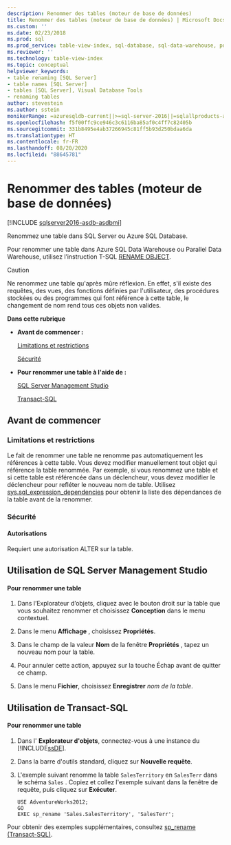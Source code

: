 ```yaml
---
description: Renommer des tables (moteur de base de données)
title: Renommer des tables (moteur de base de données) | Microsoft Docs
ms.custom: ''
ms.date: 02/23/2018
ms.prod: sql
ms.prod_service: table-view-index, sql-database, sql-data-warehouse, pdw
ms.reviewer: ''
ms.technology: table-view-index
ms.topic: conceptual
helpviewer_keywords:
- table renaming [SQL Server]
- table names [SQL Server]
- tables [SQL Server], Visual Database Tools
- renaming tables
author: stevestein
ms.author: sstein
monikerRange: =azuresqldb-current||>=sql-server-2016||=sqlallproducts-allversions||>=sql-server-linux-2017||=azuresqldb-mi-current
ms.openlocfilehash: f5f00ffc9ce946c3c6116ba85af0c4ff7c82405b
ms.sourcegitcommit: 331b8495e4ab37266945c81ff5b93d250bdaa6da
ms.translationtype: HT
ms.contentlocale: fr-FR
ms.lasthandoff: 08/20/2020
ms.locfileid: "88645781"
---
```

# <a name="rename-tables-database-engine"></a>Renommer des tables (moteur de base de données)

[!INCLUDE [sqlserver2016-asdb-asdbmi](../../includes/applies-to-version/sqlserver2016-asdb-asdbmi.md)]

Renommez une table dans SQL Server ou Azure SQL Database.

Pour renommer une table dans Azure SQL Data Warehouse ou Parallel Data Warehouse, utilisez l’instruction T-SQL [RENAME OBJECT](../../t-sql/statements/rename-transact-sql.md). 
  
> [!CAUTION]  
>  Ne renommez une table qu'après mûre réflexion. En effet, s'il existe des requêtes, des vues, des fonctions définies par l'utilisateur, des procédures stockées ou des programmes qui font référence à cette table, le changement de nom rend tous ces objets non valides.  
  
 **Dans cette rubrique**  
  
-   **Avant de commencer :**  
  
     [Limitations et restrictions](#Restrictions)  
  
     [Sécurité](#Security)  
  
-   **Pour renommer une table à l'aide de :**  
  
     [SQL Server Management Studio](#SSMSProcedure)  
  
     [Transact-SQL](#TsqlProcedure)  
  
##  <a name="before-you-begin"></a><a name="BeforeYouBegin"></a> Avant de commencer  
  
###  <a name="limitations-and-restrictions"></a><a name="Restrictions"></a> Limitations et restrictions  
 Le fait de renommer une table ne renomme pas automatiquement les références à cette table. Vous devez modifier manuellement tout objet qui référence la table renommée. Par exemple, si vous renommez une table et si cette table est référencée dans un déclencheur, vous devez modifier le déclencheur pour refléter le nouveau nom de table. Utilisez [sys.sql_expression_dependencies](../../relational-databases/system-catalog-views/sys-sql-expression-dependencies-transact-sql.md) pour obtenir la liste des dépendances de la table avant de la renommer.  
  
###  <a name="security"></a><a name="Security"></a> Sécurité  
  
####  <a name="permissions"></a><a name="Permissions"></a> Autorisations  
 Requiert une autorisation ALTER sur la table.  
  
##  <a name="using-sql-server-management-studio"></a><a name="SSMSProcedure"></a> Utilisation de SQL Server Management Studio  
  
#### <a name="to-rename-a-table"></a>Pour renommer une table  
  
1.  Dans l’Explorateur d’objets, cliquez avec le bouton droit sur la table que vous souhaitez renommer et choisissez **Conception** dans le menu contextuel.  
  
2.  Dans le menu **Affichage** , choisissez **Propriétés**.  
  
3.  Dans le champ de la valeur **Nom** de la fenêtre **Propriétés** , tapez un nouveau nom pour la table.  
  
4.  Pour annuler cette action, appuyez sur la touche Échap avant de quitter ce champ.  
  
5.  Dans le menu **Fichier**, choisissez **Enregistrer** _nom de la table_.  

##  <a name="using-transact-sql"></a><a name="TsqlProcedure"></a> Utilisation de Transact-SQL  
  
#### <a name="to-rename-a-table"></a>Pour renommer une table  
  
1.  Dans l' **Explorateur d'objets**, connectez-vous à une instance du [!INCLUDE[ssDE](../../includes/ssde-md.md)].  
  
2.  Dans la barre d'outils standard, cliquez sur **Nouvelle requête**.  
  
3.  L'exemple suivant renomme la table `SalesTerritory` en `SalesTerr` dans le schéma `Sales` . Copiez et collez l'exemple suivant dans la fenêtre de requête, puis cliquez sur **Exécuter**.  
  
    ```  
    USE AdventureWorks2012;   
    GO  
    EXEC sp_rename 'Sales.SalesTerritory', 'SalesTerr';  
    ```  
  
 Pour obtenir des exemples supplémentaires, consultez [sp_rename &#40;Transact-SQL&#41;](../../relational-databases/system-stored-procedures/sp-rename-transact-sql.md).  
  
  
